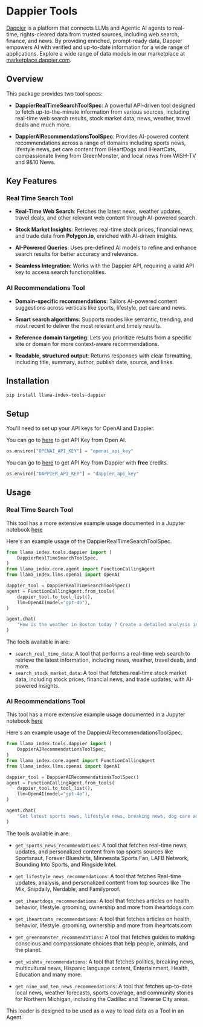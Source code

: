 # Dappier Tools

[Dappier](https://dappier.com) is a platform that connects LLMs and Agentic AI agents to real-time, rights-cleared data from trusted sources, including web search, finance, and news. By providing enriched, prompt-ready data, Dappier empowers AI with verified and up-to-date information for a wide range of applications. Explore a wide range of data models in our marketplace at [marketplace.dappier.com](https://marketplace.dappier.com).

## Overview

This package provides two tool specs:

- **DappierRealTimeSearchToolSpec**: A powerful API-driven tool designed to fetch up-to-the-minute information from various sources, including real-time web search results, stock market data, news, weather, travel deals and much more.

- **DappierAIRecommendationsToolSpec**: Provides AI-powered content recommendations across a range of domains including sports news, lifestyle news, pet care content from iHeartDogs and iHeartCats, compassionate living from GreenMonster, and local news from WISH-TV and 9&10 News.

## Key Features

### Real Time Search Tool

- **Real-Time Web Search**: Fetches the latest news, weather updates, travel deals, and other relevant web content through AI-powered search.

- **Stock Market Insights**: Retrieves real-time stock prices, financial news, and trade data from **Polygon.io**, enriched with AI-driven insights.

- **AI-Powered Queries**: Uses pre-defined AI models to refine and enhance search results for better accuracy and relevance.

- **Seamless Integration**: Works with the Dappier API, requiring a valid API key to access search functionalities.

### AI Recommendations Tool

- **Domain-specific recommendations**: Tailors AI-powered content suggestions across verticals like sports, lifestyle, pet care and news.

- **Smart search algorithms**: Supports modes like semantic, trending, and most recent to deliver the most relevant and timely results.

- **Reference domain targeting**: Lets you prioritize results from a specific site or domain for more context-aware recommendations.

- **Readable, structured output**: Returns responses with clear formatting, including title, summary, author, publish date, source, and links.

## Installation

```bash
pip install llama-index-tools-dappier
```

## Setup

You'll need to set up your API keys for OpenAI and Dappier.

You can go to [here](https://platform.openai.com/settings/organization/api-keys) to get API Key from Open AI.

```python
os.environ["OPENAI_API_KEY"] = "openai_api_key"
```

You can go to [here](https://platform.dappier.com/profile/api-keys) to get API Key from Dappier with **free** credits.

```python
os.environ["DAPPIER_API_KEY"] = "dappier_api_key"
```

## Usage

### Real Time Search Tool

This tool has a more extensive example usage documented in a Jupyter notebook [here](https://github.com/run-llama/llama_index/blob/main/llama-index-integrations/tools/llama-index-tools-dappier/examples/dappier_real_time_search.ipynb)

Here's an example usage of the DappierRealTimeSearchToolSpec.

```python
from llama_index.tools.dappier import (
    DappierRealTimeSearchToolSpec,
)
from llama_index.core.agent import FunctionCallingAgent
from llama_index.llms.openai import OpenAI

dappier_tool = DappierRealTimeSearchToolSpec()
agent = FunctionCallingAgent.from_tools(
    dappier_tool.to_tool_list(),
    llm=OpenAI(model="gpt-4o"),
)

agent.chat(
    "How is the weather in Boston today ? Create a detailed analysis in markdown format."
)
```

The tools available in are:

- `search_real_time_data`: A tool that performs a real-time web search to retrieve the latest information, including news, weather, travel deals, and more.
- `search_stock_market_data`: A tool that fetches real-time stock market data, including stock prices, financial news, and trade updates, with AI-powered insights.

### AI Recommendations Tool

This tool has a more extensive example usage documented in a Jupyter notebook [here](https://github.com/run-llama/llama_index/blob/main/llama-index-integrations/tools/llama-index-tools-dappier/examples/dappier_ai_recommendations.ipynb)

Here's an example usage of the DappierAIRecommendationsToolSpec.

```python
from llama_index.tools.dappier import (
    DappierAIRecommendationsToolSpec,
)
from llama_index.core.agent import FunctionCallingAgent
from llama_index.llms.openai import OpenAI

dappier_tool = DappierAIRecommendationsToolSpec()
agent = FunctionCallingAgent.from_tools(
    dappier_tool.to_tool_list(),
    llm=OpenAI(model="gpt-4o"),
)

agent.chat(
    "Get latest sports news, lifestyle news, breaking news, dog care advice and summarize it into different sections, with source links."
)
```

The tools available in are:

- `get_sports_news_recommendations`: A tool that fetches real-time news, updates, and personalized content from top sports sources like Sportsnaut, Forever Blueshirts, Minnesota Sports Fan, LAFB Network, Bounding Into Sports, and Ringside Intel.

- `get_lifestyle_news_recommendations`: A tool that fetches Real-time updates, analysis, and personalized content from top sources like The Mix, Snipdaily, Nerdable, and Familyproof.

- `get_iheartdogs_recommendations`: A tool that fetches articles on health, behavior, lifestyle. grooming, ownership and more from iheartdogs.com

- `get_iheartcats_recommendations`: A tool that fetches articles on health, behavior, lifestyle. grooming, ownership and more from iheartcats.com

- `get_greenmonster_recommendations`: A tool that fetches guides to making conscious and compassionate choices that help people, animals, and the planet.

- `get_wishtv_recommendations`: A tool that fetches politics, breaking news, multicultural news, Hispanic language content, Entertainment, Health, Education and many more.

- `get_nine_and_ten_news_recommendations`: A tool that fetches up-to-date local news, weather forecasts, sports coverage, and community stories for Northern Michigan, including the Cadillac and Traverse City areas.

This loader is designed to be used as a way to load data as a Tool in an Agent.

